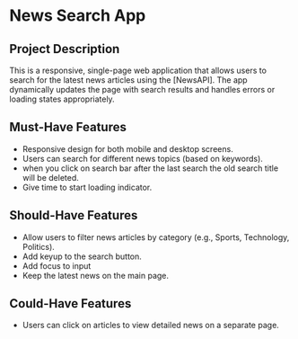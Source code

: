 # News Search App
## Project Description
This is a responsive, single-page web application that allows users to search for the latest news articles using the [NewsAPI]. The app dynamically updates the page with search results and handles errors or loading states appropriately.

## Must-Have Features
- Responsive design for both mobile and desktop screens.
- Users can search for different news topics (based on keywords).
- when you click on search bar after the last search the old search title will be deleted. 
- Give time to start loading indicator. 

## Should-Have Features
- Allow users to filter news articles by category (e.g., Sports, Technology, Politics).
- Add keyup to the search button.
- Add focus to input
- Keep the latest news on the main page. 

## Could-Have Features
- Users can click on articles to view detailed news on a separate page.



